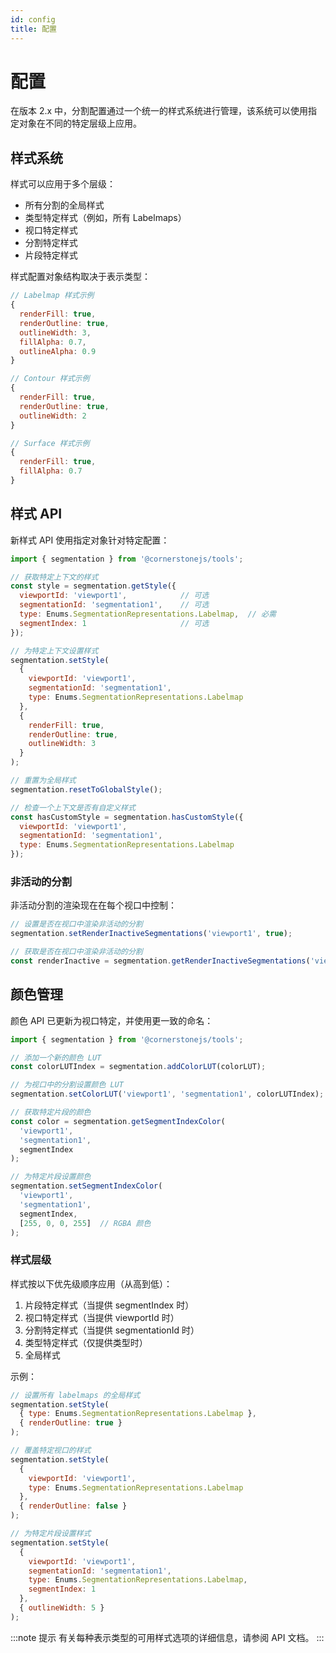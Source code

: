 ```yaml
---
id: config
title: 配置
---
```


# 配置

在版本 2.x 中，分割配置通过一个统一的样式系统进行管理，该系统可以使用指定对象在不同的特定层级上应用。

## 样式系统

样式可以应用于多个层级：

- 所有分割的全局样式
- 类型特定样式（例如，所有 Labelmaps）
- 视口特定样式
- 分割特定样式
- 片段特定样式

样式配置对象结构取决于表示类型：

```js
// Labelmap 样式示例
{
  renderFill: true,
  renderOutline: true,
  outlineWidth: 3,
  fillAlpha: 0.7,
  outlineAlpha: 0.9
}

// Contour 样式示例
{
  renderFill: true,
  renderOutline: true,
  outlineWidth: 2
}

// Surface 样式示例
{
  renderFill: true,
  fillAlpha: 0.7
}
```

## 样式 API

新样式 API 使用指定对象针对特定配置：

```js
import { segmentation } from '@cornerstonejs/tools';

// 获取特定上下文的样式
const style = segmentation.getStyle({
  viewportId: 'viewport1',            // 可选
  segmentationId: 'segmentation1',    // 可选
  type: Enums.SegmentationRepresentations.Labelmap,  // 必需
  segmentIndex: 1                     // 可选
});

// 为特定上下文设置样式
segmentation.setStyle(
  {
    viewportId: 'viewport1',
    segmentationId: 'segmentation1',
    type: Enums.SegmentationRepresentations.Labelmap
  },
  {
    renderFill: true,
    renderOutline: true,
    outlineWidth: 3
  }
);

// 重置为全局样式
segmentation.resetToGlobalStyle();

// 检查一个上下文是否有自定义样式
const hasCustomStyle = segmentation.hasCustomStyle({
  viewportId: 'viewport1',
  segmentationId: 'segmentation1',
  type: Enums.SegmentationRepresentations.Labelmap
});
```

### 非活动的分割

非活动分割的渲染现在在每个视口中控制：

```js
// 设置是否在视口中渲染非活动的分割
segmentation.setRenderInactiveSegmentations('viewport1', true);

// 获取是否在视口中渲染非活动的分割
const renderInactive = segmentation.getRenderInactiveSegmentations('viewport1');
```

## 颜色管理

颜色 API 已更新为视口特定，并使用更一致的命名：

```js
import { segmentation } from '@cornerstonejs/tools';

// 添加一个新的颜色 LUT
const colorLUTIndex = segmentation.addColorLUT(colorLUT);

// 为视口中的分割设置颜色 LUT
segmentation.setColorLUT('viewport1', 'segmentation1', colorLUTIndex);

// 获取特定片段的颜色
const color = segmentation.getSegmentIndexColor(
  'viewport1',
  'segmentation1',
  segmentIndex
);

// 为特定片段设置颜色
segmentation.setSegmentIndexColor(
  'viewport1',
  'segmentation1',
  segmentIndex,
  [255, 0, 0, 255]  // RGBA 颜色
);
```

### 样式层级

样式按以下优先级顺序应用（从高到低）：
1. 片段特定样式（当提供 segmentIndex 时）
2. 视口特定样式（当提供 viewportId 时）
3. 分割特定样式（当提供 segmentationId 时）
4. 类型特定样式（仅提供类型时）
5. 全局样式

示例：
```js
// 设置所有 labelmaps 的全局样式
segmentation.setStyle(
  { type: Enums.SegmentationRepresentations.Labelmap },
  { renderOutline: true }
);

// 覆盖特定视口的样式
segmentation.setStyle(
  {
    viewportId: 'viewport1',
    type: Enums.SegmentationRepresentations.Labelmap
  },
  { renderOutline: false }
);

// 为特定片段设置样式
segmentation.setStyle(
  {
    viewportId: 'viewport1',
    segmentationId: 'segmentation1',
    type: Enums.SegmentationRepresentations.Labelmap,
    segmentIndex: 1
  },
  { outlineWidth: 5 }
);
```

:::note 提示
有关每种表示类型的可用样式选项的详细信息，请参阅 API 文档。
:::